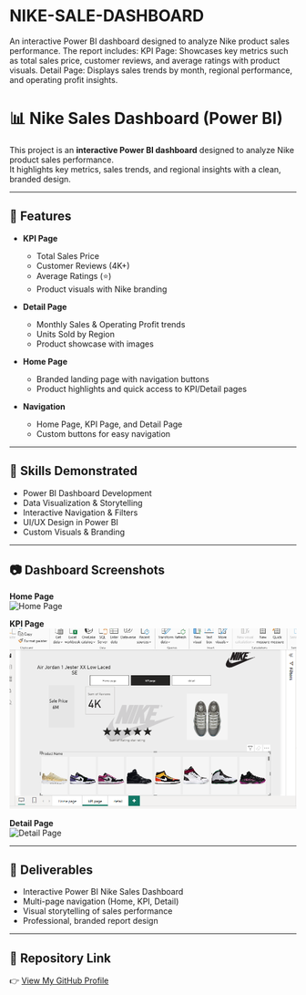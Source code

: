 # NIKE-SALE-DASHBOARD
An interactive Power BI dashboard designed to analyze Nike product sales performance. The report includes:  KPI Page: Showcases key metrics such as total sales price, customer reviews, and average ratings with product visuals.  Detail Page: Displays sales trends by month, regional performance, and operating profit insights. 
# 📊 Nike Sales Dashboard (Power BI)

This project is an **interactive Power BI dashboard** designed to analyze Nike product sales performance.  
It highlights key metrics, sales trends, and regional insights with a clean, branded design.  

---

## 🔹 Features
- **KPI Page**  
  - Total Sales Price  
  - Customer Reviews (4K+)  
  - Average Ratings (⭐)  
  - Product visuals with Nike branding  

- **Detail Page**  
  - Monthly Sales & Operating Profit trends  
  - Units Sold by Region  
  - Product showcase with images  

- **Home Page**  
  - Branded landing page with navigation buttons  
  - Product highlights and quick access to KPI/Detail pages  

- **Navigation**  
  - Home Page, KPI Page, and Detail Page  
  - Custom buttons for easy navigation  

---

## 🔹 Skills Demonstrated
- Power BI Dashboard Development  
- Data Visualization & Storytelling  
- Interactive Navigation & Filters  
- UI/UX Design in Power BI  
- Custom Visuals & Branding  

---

## 📷 Dashboard Screenshots

**Home Page**  
![Home Page]()

**KPI Page**  
![KPI Page](https://github.com/sanaakhlaq804sh/NIKE-SALE-DASHBOARD/blob/main/nike%202.png)

**Detail Page**  
![Detail Page](https://github.com/your-username/your-repo-name/blob/main/nike%203.png?raw=true)

---

## 🔹 Deliverables
- Interactive Power BI Nike Sales Dashboard  
- Multi-page navigation (Home, KPI, Detail)  
- Visual storytelling of sales performance  
- Professional, branded report design  

---

## 🔗 Repository Link
👉 [View My GitHub Profile](https://github.com/sanaakhlaq804sh)  

